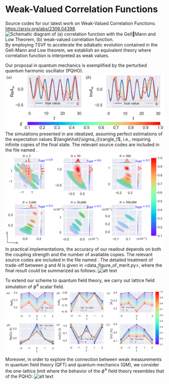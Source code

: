 # Weak-Valued Correlation Functions

Source codes for our latest work on Weak-Valued Correlation Functions: https://arxiv.org/abs/2306.04398.
![Schematic diagram of (a) correlation function with the GellMann and Low Theorem, (b) weak-valued
correlation function.](Relevant%20Figures/Fig0.png "Relevant%20Figures/Fig0.png")
By employing TSVF to accelerate the adiabatic evolution contained in the Gell-Mann and Low theorem, we establish an equivalent theory where correlation function is interpreted as weak values.

Our proposal in quantum mechanics is exemplified by the perturbed quantum harmonic oscillator (PQHO). 
![alt text](Relevant%20Figures/Fig1.png "Relevant%20Figures/Fig1.png")
The simulations presented in are idealized, assuming perfect estimations of the expectation values $\langle\hat{\sigma_i}\rangle_f$, i.e.,  requiring infinite copies of the final state. The relevant source codes are included in the file named <QM-Ideal Simulation_g>.
![alt text](Relevant%20Figures/Fig2.png "Relevant%20Figures/Fig2.png")
In practical implementations, the accuracy of our readout depends on both the coupling strength and the number of available copies. The relevant source codes are included in the file named <QM-Practical Simulation_gNM>. The detailed treatment of trade-off between $g$ and $N$ is given in <data_figure_of_merit.py>, where the final result could be summarized as follows:
![alt text](Relevant%20Figures/S3.png "Relevant%20Figures/S3.png")

To extend our scheme to quantum field theory, we carry out lattice field simulation of $\phi^4$ scalar field.
![alt text](Relevant%20Figures/FIG3.png "Relevant%20Figures/FIG3.png")
Moreover, in order to explore the connection between weak measurements in quantum field theory (QFT) and quantum mechanics (QM), we consider the one-lattice limit where the behavior of the $\phi^4$ field theory resembles that of the PQHO:
![alt text](Relevant%20Figures/S5.png "Relevant%20Figures/S5.png")



